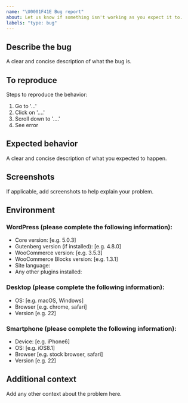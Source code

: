 ```yaml
---
name: "\U0001F41E Bug report"
about: Let us know if something isn't working as you expect it to.
labels: "type: bug" 
---
```


## Describe the bug
A clear and concise description of what the bug is.

## To reproduce
Steps to reproduce the behavior:

1. Go to '...'
2. Click on '....'
3. Scroll down to '....'
4. See error

## Expected behavior
A clear and concise description of what you expected to happen.

## Screenshots
If applicable, add screenshots to help explain your problem.

## Environment
### WordPress (please complete the following information):
* Core version: [e.g. 5.0.3]
* Gutenberg version (if installed): [e.g. 4.8.0]
* WooCommerce version: [e.g. 3.5.3]
* WooCommerce Blocks version: [e.g. 1.3.1]
* Site language:
* Any other plugins installed:

### Desktop (please complete the following information):
* OS: [e.g. macOS, Windows]
* Browser [e.g. chrome, safari]
* Version [e.g. 22]

### Smartphone (please complete the following information):
* Device: [e.g. iPhone6]
* OS: [e.g. iOS8.1]
* Browser [e.g. stock browser, safari]
* Version [e.g. 22]

## Additional context
Add any other context about the problem here.
